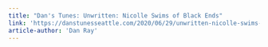 ```yaml
---
title: "Dan's Tunes: Unwritten: Nicolle Swims of Black Ends"
link: 'https://danstunesseattle.com/2020/06/29/unwritten-nicolle-swims-of-black-ends/'
article-author: 'Dan Ray'
---
```


